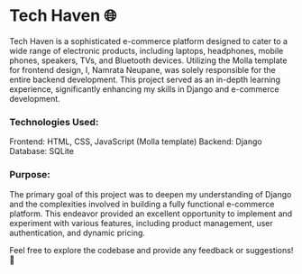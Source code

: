 #  Tech Haven 🌐

Tech Haven is a sophisticated e-commerce platform designed to cater to a wide range of electronic products, including laptops, headphones, mobile phones, speakers, TVs, and Bluetooth devices. Utilizing the Molla template for frontend design, I, Namrata Neupane, was solely responsible for the entire backend development. This project served as an in-depth learning experience, significantly enhancing my skills in Django and e-commerce development.

### Technologies Used:
Frontend: HTML, CSS, JavaScript (Molla template)
Backend: Django
Database: SQLite

### Purpose: 
The primary goal of this project was to deepen my understanding of Django and the complexities involved in building a fully functional e-commerce platform. This endeavor provided an excellent opportunity to implement and experiment with various features, including product management, user authentication, and dynamic pricing.

Feel free to explore the codebase and provide any feedback or suggestions! 📩
